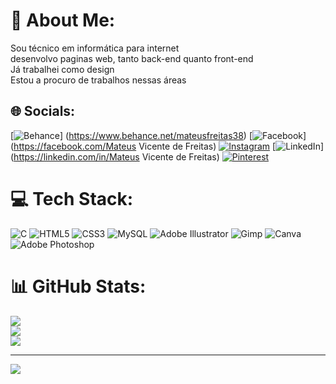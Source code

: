 
# 💫 About Me:
Sou técnico em informática para internet<br>desenvolvo paginas web, tanto back-end quanto front-end<br>Já trabalhei como design<br>Estou a procuro de trabalhos nessas áreas


## 🌐 Socials:
[![Behance](https://img.shields.io/badge/Behance-1769ff?logo=behance&logoColor=white)]
(https://www.behance.net/mateusfreitas38) [![Facebook](https://img.shields.io/badge/Facebook-%231877F2.svg?logo=Facebook&logoColor=white)](https://facebook.com/Mateus Vicente de Freitas) [![Instagram](https://img.shields.io/badge/Instagram-%23E4405F.svg?logo=Instagram&logoColor=white)](https://instagram.com/mateus__freitas11) [![LinkedIn](https://img.shields.io/badge/LinkedIn-%230077B5.svg?logo=linkedin&logoColor=white)](https://linkedin.com/in/Mateus Vicente de Freitas) [![Pinterest](https://img.shields.io/badge/Pinterest-%23E60023.svg?logo=Pinterest&logoColor=white)](https://pinterest.com/mateusvicentedefreitas17) 

# 💻 Tech Stack:
![C](https://img.shields.io/badge/c-%2300599C.svg?style=plastic&logo=c&logoColor=white) ![HTML5](https://img.shields.io/badge/html5-%23E34F26.svg?style=plastic&logo=html5&logoColor=white) ![CSS3](https://img.shields.io/badge/css3-%231572B6.svg?style=plastic&logo=css3&logoColor=white)  ![MySQL](https://img.shields.io/badge/mysql-%2300000f.svg?style=plastic&logo=mysql&logoColor=white) ![Adobe Illustrator](https://img.shields.io/badge/adobe%20illustrator-%23FF9A00.svg?style=plastic&logo=adobe%20illustrator&logoColor=white) ![Gimp](https://img.shields.io/badge/Gimp-657D8B?style=plastic&logo=gimp&logoColor=FFFFFF) ![Canva](https://img.shields.io/badge/Canva-%2300C4CC.svg?style=plastic&logo=Canva&logoColor=white) ![Adobe Photoshop](https://img.shields.io/badge/adobe%20photoshop-%2331A8FF.svg?style=plastic&logo=adobe%20photoshop&logoColor=white)
# 📊 GitHub Stats:
![](https://github-readme-stats.vercel.app/api?username=Mini-freitas&theme=midnight-purple&hide_border=false&include_all_commits=false&count_private=false)<br/>
![](https://github-readme-streak-stats.herokuapp.com/?user=Mini-freitas&theme=midnight-purple&hide_border=false)<br/>
![](https://github-readme-stats.vercel.app/api/top-langs/?username=Mini-freitas&theme=midnight-purple&hide_border=false&include_all_commits=false&count_private=false&layout=compact)

---
[![](https://visitcount.itsvg.in/api?id=Mini-freitas&icon=5&color=0)](https://visitcount.itsvg.in)

<!-- Proudly created with GPRM ( https://gprm.itsvg.in ) -->
